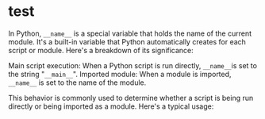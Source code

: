 # test

In Python, ```__name__``` is a special variable that holds the name of the current module. It's a built-in variable that Python automatically creates for each script or module. Here's a breakdown of its significance:

Main script execution:
When a Python script is run directly, ```__name__```is set to the string "```__main__```".
Imported module:
When a module is imported, ```__name__``` is set to the name of the module.

This behavior is commonly used to determine whether a script is being run directly or being imported as a module. Here's a typical usage:
